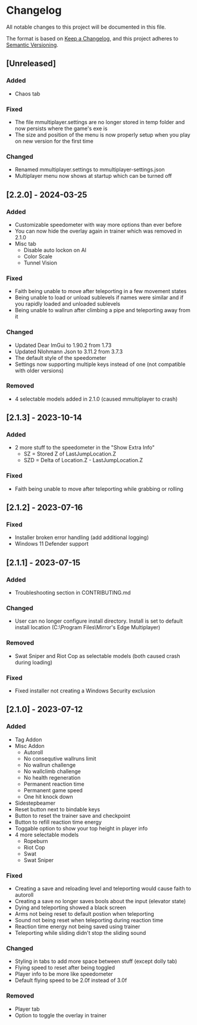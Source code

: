 # Changelog

All notable changes to this project will be documented in this file.

The format is based on [Keep a Changelog](https://keepachangelog.com/en/1.0.0/),
and this project adheres to [Semantic Versioning](https://semver.org/spec/v2.0.0.html).


## [Unreleased]

### Added
- Chaos tab

### Fixed
- The file mmultiplayer.settings are no longer stored in temp folder and now persists where the game's exe is
- The size and position of the menu is now properly setup when you play on new version for the first time

### Changed
- Renamed mmultiplayer.settings to mmultiplayer-settings.json
- Multiplayer menu now shows at startup which can be turned off

## [2.2.0] - 2024-03-25

### Added
- Customizable speedometer with way more options than ever before
- You can now hide the overlay again in trainer which was removed in 2.1.0
- Misc tab
  - Disable auto lockon on AI
  - Color Scale
  - Tunnel Vision

### Fixed
- Faith being unable to move after teleporting in a few movement states
- Being unable to load or unload sublevels if names were similar and if you rapidly loaded and unloaded sublevels
- Being unable to wallrun after climbing a pipe and teleporting away from it

### Changed
- Updated Dear ImGui to 1.90.2 from 1.73
- Updated Nlohmann Json to 3.11.2 from 3.7.3
- The default style of the speedometer
- Settings now supporting multiple keys instead of one (not compatible with older versions)

### Removed 
- 4 selectable models added in 2.1.0 (caused mmultiplayer to crash)

## [2.1.3] - 2023-10-14

### Added
- 2 more stuff to the speedometer in the "Show Extra Info"
  - SZ = Stored Z of LastJumpLocation.Z
  - SZD = Delta of Location.Z - LastJumpLocation.Z

### Fixed
- Faith being unable to move after teleporting while grabbing or rolling 

## [2.1.2] - 2023-07-16

### Fixed
- Installer broken error handling (add additional logging)
- Windows 11 Defender support

## [2.1.1] - 2023-07-15

### Added
- Troubleshooting section in CONTRIBUTING.md

### Changed
- User can no longer configure install directory. Install is set to default install location (C:\Program Files\Mirror's Edge Multiplayer)

### Removed
- Swat Sniper and Riot Cop as selectable models (both caused crash during loading)

### Fixed
- Fixed installer not creating a Windows Security exclusion

## [2.1.0] - 2023-07-12

### Added
- Tag Addon
- Misc Addon
  - Autoroll
  - No consequtive wallruns limit 
  - No wallrun challenge
  - No wallclimb challenge
  - No health regeneration
  - Permanent reaction time
  - Permanent game speed
  - One hit knock down
- Sidestepbeamer
- Reset button next to bindable keys
- Button to reset the trainer save and checkpoint
- Button to refill reaction time energy
- Toggable option to show your top height in player info
- 4 more selectable models
  - Ropeburn
  - Riot Cop
  - Swat
  - Swat Sniper

### Fixed
- Creating a save and reloading level and teleporting would cause faith to autoroll
- Creating a save no longer saves bools about the input (elevator state)
- Dying and teleporting showed a black screen
- Arms not being reset to default postion when teleporting
- Sound not being reset when teleporting during reaction time
- Reaction time energy not being saved using trainer
- Teleporting while sliding didn't stop the sliding sound
  
### Changed
- Styling in tabs to add more space between stuff (except dolly tab)  
- Flying speed to reset after being toggled
- Player info to be more like speedometer
- Default flying speed to be 2.0f instead of 3.0f

### Removed
- Player tab
- Option to toggle the overlay in trainer
